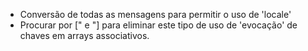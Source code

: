 - Conversão de todas as mensagens para permitir o uso de 'locale'
- Procurar por [" e "] para eliminar este tipo de uso de 'evocação' de chaves em arrays associativos.
